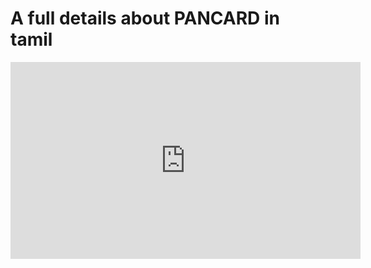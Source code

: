 # A full details about PANCARD in tamil

<iframe width="560" height="315" src="https://www.youtube.com/embed/fXkOHdEH1X4" frameborder="0" allow="accelerometer; autoplay; encrypted-media; gyroscope; picture-in-picture" allowfullscreen></iframe>
